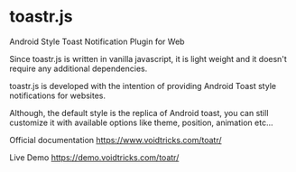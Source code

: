# toastr.js
Android Style Toast Notification Plugin for Web

Since toastr.js is written in vanilla javascript, it is light weight and it doesn't require any additional dependencies.

toastr.js is developed with the intention of providing Android Toast style notifications for websites.

Although, the default style is the replica of Android toast, you can still customize it with available options like theme, position, animation etc...

Official documentation <a href="https://www.voidtricks.com/toatr/">https://www.voidtricks.com/toatr/</a>

Live Demo <a href="https://demo.voidtricks.com/toatr/">https://demo.voidtricks.com/toatr/</a>




